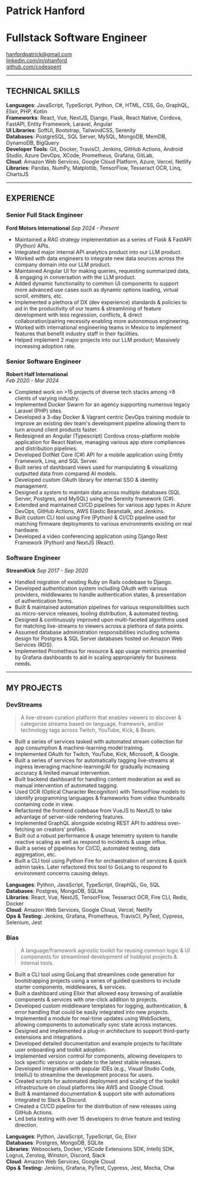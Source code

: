 # Patrick Hanford
# Fullstack Software Engineer


[hanfordpatrick@gmail.com](mailto:hanfordpatrick@gmail.com)  
[linkedin.com/in/phanford](https://linkedin.com/in/phanford)  
[github.com/codespent](https://github.com/codespent)

***

## TECHNICAL SKILLS

**Languages**: JavaScript, TypeScript, Python, C#, HTML, CSS, Go, GraphQL, Elixir, PHP, Kotlin \
**Frameworks**: React, Vue, NextJS, Django, Flask, React Native, Cordova, FastAPI, Entity Framework, Laravel, Angular \
**UI Libraries**: SoftUI, Bootstrap, TailwindCSS, Serenity \
**Databases**: PostgreSQL, SQL Server, MySQL, MongoDB, MemDB, DynamoDB, BigQuery \
**Developer Tools**: Git, Docker, TravisCI, Jenkins, GitHub Actions, Android Studio, Azure DevOps, 
    XCode, Prometheus, Grafana, GitLab,  \
**Cloud**: Amazon Web Services, Google Cloud Platform, Azure, Vercel, Netlify  \
**Libraries**: Pandas, NumPy, Matplotlib, TensorFlow, Tesseract OCR, Linq, ChartsJS

***

## EXPERIENCE

### Senior Full Stack Engineer
**Ford Motors International**
*Sep 2024 - Present*

- Maintained a *RAG* strategy implementation as a series of Flask & FastAPI (Python) APIs.
- Integrated major internal API analytics product into our LLM product.
- Worked with data engineers to integrate new data sources across the company domain into our LLM product.
- Maintained Angular UI for making queries, requesting summarized data, & engaging in conversation with the LLM product.
- Added dynamic functionality to common UI components to support more advanced use cases such as dynamic options loading, virtual scroll, emitters, etc.
- Implemented a plethora of DX (dev experience) standards & policies to aid in the productivity of our teams & streamlining of feature development with less regression, conflicts, & direct collaboration/pairing necessity enabling more autonomous engineering.
- Worked with international engineering teams in Mexico to implement features that benefit industry staff in their facilities.
- Helped implement 2 major projects into our LLM product; Massively increasing adoption rate.

### Senior Software Engineer
**Robert Half International**  
*Feb 2020 - Mar 2024*

- Completed work on >15 projects of diverse tech stacks among >8 clients of varying industry.
- Implemented Docker Swarm for an agency supporting numerous legacy Laravel (PHP) sites.
- Developed a 3-day Docker & Vagrant centric DevOps training module to improve an existing dev team's development pipeline allowing them to turn around client products faster.
- Redesigned an Angular (Typescript) Cordova cross-platform mobile application for React Native, managing various app store compliances and distribution pipelines.
- Developed DotNet Core (C#) API for a mobile application using Entity Framework, Linq, and SQL Server.
- Built series of dashboard views used for manipulating & visualizing outputted data from compared AI models.
- Developed custom OAuth library for internal SSO & identity management.
- Designed a system to maintain data across multiple databases (SQL Server, Postgres, and MySQL) using the Serenity framework (C#).
- Extended and maintained CI/CD pipelines for various app types in Azure DevOps, GitHub Actions, AWS Elastic Beanstalk, and Jenkins.
- Built custom CLI tool using Fire (Python) & CI/CD pipeline used for matching firmware deployments to various environments existing on real hardware.
- Developed a video conferencing application using Django Rest Framework (Python) and NextJS (React).

### Software Engineer
**StreamKick**
*Sep 2017 - Sep 2020*

- Handled migration of existing Ruby on Rails codebase to Django.
- Developed authentication system including OAuth with various providers, middlewares to handle authentication states, & presentation of authentication forms.
- Built & maintained automation pipelines for various responsibilities such as micro-service releases, tooling distribution, & automated testing.
- Designed & continuously improved upon multi-faceted algorithms used for matching live-streams to viewers across a plethora of data points.
- Assumed database administration responsibilities including schema design for Postgres & SQL Server databases hosted on Amazon Web Services (RDS).
- Implemented Prometheus for resource & app usage metrics presented by Grafana dashboards to aid in scaling appropriately for business needs.

***

## MY PROJECTS
### DevStreams

>A live-stream curation platform that enables viewers to discover & categorize streams based on language, framework, and/or technology tags across Twitch, YouTube, Kick, & Beam.

- Built a series of services tasked with automated stream collection for app consumption & machine-learning model training.
- Implemented OAuth for Twitch, YouTube, Kick, Microsoft, & Google.
- Built a series of services for automatically tagging live-streams at ingress leveraging machine-learning/AI for gradually increasing accuracy & limited manual intervention.
- Built backend dashboard for handling content moderation as well as manual intervention of automated tagging.
- Used OCR (Optical Character Recognition) with TensorFlow models to identify programming languages & frameworks from video thumbnails containing code in view.
- Refactored the frontend codebase from VueJS to NextJS to take advantage of server-side rendering features.
- Implemented GraphQL alongside existing REST API to address over-fetching on creators’ profiles.
- Built out a robust performance & usage telemetry system to handle reactive scaling as well as respond to incidents & usage influx.
- Built a series of pipelines for CI/CD, automated testing, data aggregation, etc.
- Built a CLI tool using Python Fire for orchaestration of services & quick admin tasks. Later refactored this tool to GoLang to respond to environment concerns causing delays.

**Languages**: Python, JavaScript, TypeScript, GraphQL, Go, SQL \
**Databases**: Postgres, MongoDB, SQLite \
**Libraries**: React, Vue, NextJS, TensorFlow, Tesseract OCR, Fire CLI, Redis, Docker  \
**Cloud**: Amazon Web Services, Google Cloud, Vercel, Netlify \
**Ops & Testing:** Jenkins, Grafana, Prometheus, TravisCI, PyTest, Cypress, Selenium, Jest

### Bias

> A language/framework agnostic toolkit for reusing common logic & UI components for streamlined development of hobbyist projects & internal tools.

- Built a CLI tool using GoLang that streamlines code generation for bootstrapping projects using a series of guided questions to include starter components, middlewares, & services.
- Built a dashboard using Elixir that allowed easy browsing of available components & services with one-click addition to projects.
- Developed custom middleware templates for logging, authentication, & error handling that could be easily integrated into new projects.
- Implemented a module for real-time updates using WebSockets, allowing components to automatically sync state across instances.
- Designed and implemented a plug-in architecture to support third-party extensions and integrations.
- Developed detailed documentation and example projects to facilitate user onboarding and toolkit adoption.
- Implemented version control for components, allowing developers to lock specific versions or update to the latest stable releases.
- Developed integration with popular IDEs (e.g., Visual Studio Code, IntelliJ) to streamline the development process for users.
- Created scripts for automated deployment and scaling of the toolkit infrastructure on cloud platforms like AWS and Google Cloud.
- Built & maintained documentation & support site with automations integrated to Slack & Discord.
- Created a CI/CD pipeline for the distribution of new releases using GitHub Actions.
- Led beta testing with over 15 developers to drive feature and testing direction.

**Languages**: Python, JavaScript, TypeScript, Go, Elixir \
**Databases**: Postgres, MongoDB, SQLite \
**Libraries**: Websockets, Docker, VSCode Extensions SDK, Intellij SDK, Logrus, Zerolog, Winston, Discord, Slack \
**Cloud**: Amazon Web Services, Google Cloud \
**Ops & Testing:** Jenkins, Grafana, PyTest, Cypress, Jest, Mocha, Chai

